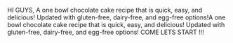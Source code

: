 HI GUYS,
        A one bowl chocolate cake recipe that is quick, easy, and delicious! Updated with gluten-free, dairy-free, and egg-free options!A one bowl chocolate cake recipe that is quick, easy, and delicious! Updated with gluten-free, dairy-free, and egg-free options!
        COME LETS START !!!
